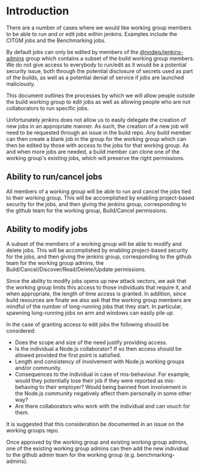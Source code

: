 # Introduction

There are a number of cases where we would like working group members
to be able to run and or edit jobs within jenkins. Examples include
the CITGM jobs and the Benchmarking jobs.

By default jobs can only be edited by members of the
[@nodejs/jenkins-admins](https://github.com/orgs/nodejs/teams/jenkins-admins)
group which contains a subset of the build
working group members. We do not give access to
everybody to run/edit as it would be a potential security issue,
both through the potential disclosure of secrets used as
part of the builds, as well as a potential denial
of service if jobs are launched maliciously.

This document outlines the processes by which we will allow
people outside the build working group to edit jobs as well
as allowing people who are not collaborators to run specific jobs.

Unfortunately jenkins does not allow us to easily delegate the
creation of new jobs in an appropriate manner.
As such, the creation of a new job will
need to be requested through an issue in the build repo. Any
build member can then create a blank job in the group for the
working group which can then be edited by those with access
to the jobs for that working group. As and when more jobs are
needed, a build member can clone one of the working group's 
existing jobs, which will preserve the right permissions.

## Ability to run/cancel jobs

All members of a working group will be able to run and cancel
the jobs tied to their working group. This will be accomplished
by enabling project-based security for the jobs, and then
giving the jenkins group, corresponding to the github
team for the working group, Build/Cancel permissions.

## Ability to modify jobs

A subset of the members of a working group will be able to modify
and delete jobs.  This will be accomplished
by enabling project-based security for the jobs, and then
giving the jenkins group, corresponding to the github
team for the working group admins,
the Build/Cancel/Discover/Read/Delete/Update permissions.

Since the ability to modify jobs opens up new attack vectors,
we ask that the working group limits this access to those
individuals that require it, and when appropriate, the length
of time access is granted. In addition, since build resources
are finate we also ask that the working group members are
mindful of the number of long-running jobs that they start.
In particular, spawning long-running jobs on arm and windows
can easily pile up.

In the case of granting access to edit jobs the following
should be considered:

* Does the scope and size of the need justify providing access.
* Is the individual a Node.js collaborator? If so then access should
  be allowed provided the first point is satisfied.
* Length and consistency of involvement with Node.js working groups
  and/or community.
* Consequences to the individual in case of mis-behaviour. For example,
  would they potentially lose their job if they were reported as
  mis-behaving to their employer? Would being banned from involvement
  in the Node.js community negatively affect them personally
  in some other way?
* Are there collaborators who work with the individual and can vouch
  for them.

It is suggested that this consideration be documented in an
issue on the working groups repo.

Once approved by the working group and existing working group admins,
one of the existing working group admins can then add the new
individual to the github admin team for the working group
(e.g. benchmarking-admins).

